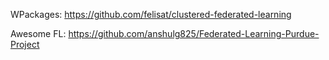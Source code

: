 WPackages:
https://github.com/felisat/clustered-federated-learning




Awesome FL:
https://github.com/anshulg825/Federated-Learning-Purdue-Project
